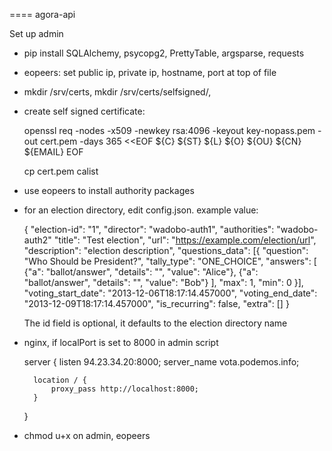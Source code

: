==== agora-api

Set up admin

* pip install SQLAlchemy, psycopg2, PrettyTable, argsparse, requests

* eopeers: set public ip, private ip, hostname, port at top of file

* mkdir /srv/certs, mkdir /srv/certs/selfsigned/,

* create self signed certificate:

    openssl req -nodes -x509 -newkey rsa:4096 -keyout key-nopass.pem -out cert.pem -days 365 <<EOF
    ${C}
    ${ST}
    ${L}
    ${O}
    ${OU}
    ${CN}
    ${EMAIL}
    EOF

  cp cert.pem calist

* use eopeers to install authority packages

* for an election directory, edit config.json. example value:

    {
      "election-id": "1",
      "director": "wadobo-auth1",
      "authorities": "wadobo-auth2"
      "title": "Test election",
      "url": "https://example.com/election/url",
      "description": "election description",
      "questions_data": [{
          "question": "Who Should be President?",
          "tally_type": "ONE_CHOICE",
          "answers": [
              {"a": "ballot/answer",
              "details": "",
              "value": "Alice"},
              {"a": "ballot/answer",
              "details": "",
              "value": "Bob"}
          ],
          "max": 1, "min": 0
      }],
      "voting_start_date": "2013-12-06T18:17:14.457000",
      "voting_end_date": "2013-12-09T18:17:14.457000",
      "is_recurring": false,
      "extra": []
    }

    The id field is optional, it defaults to the election directory name

* nginx, if localPort is set to 8000 in admin script

    server {
        listen         94.23.34.20:8000;
        server_name    vota.podemos.info;

        location / {
            proxy_pass http://localhost:8000;
        }
    }

* chmod u+x on admin, eopeers
